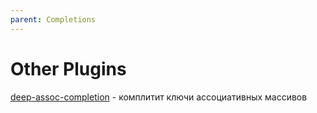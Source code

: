 ```yaml
---
parent: Completions
---
```


# Other Plugins
[deep-assoc-completion](https://plugins.jetbrains.com/plugin/9927-deep-assoc-completion) - комплитит ключи ассоциативных массивов
